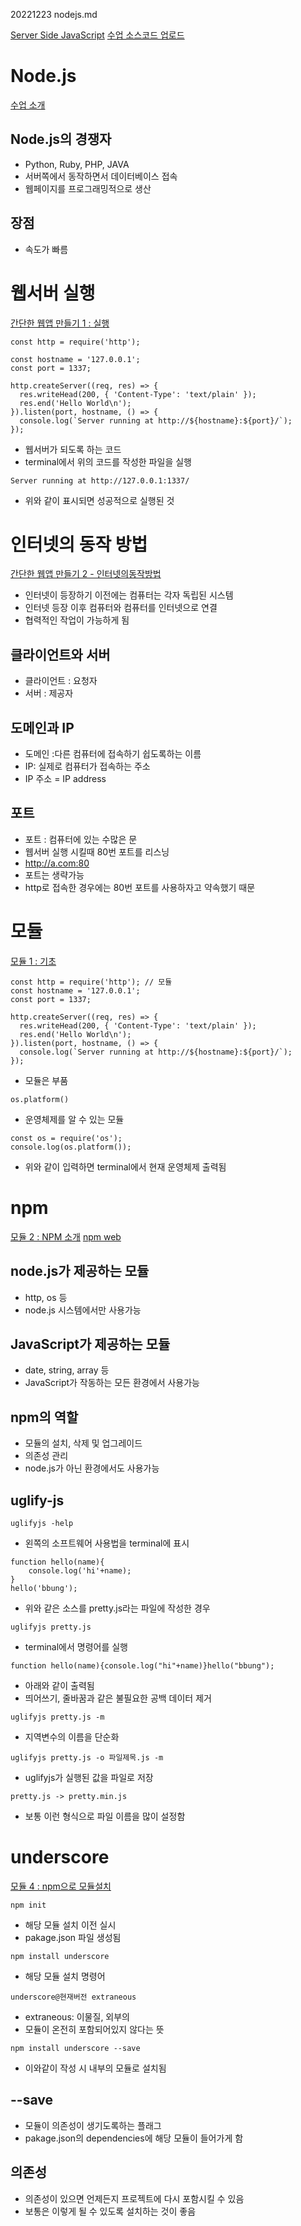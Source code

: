 20221223 nodejs.md

[Server Side JavaScript](https://youtube.com/playlist?list=PLuHgQVnccGMBnrdKRODJmbH7UZ2A48LBK)
[수업 소스코드 업로드](https://opentutorials.org/module/2026/11850)

# Node.js
[수업 소개](https://youtu.be/60zErcCmBfM)

## Node.js의 경쟁자
- Python, Ruby, PHP, JAVA
- 서버쪽에서 동작하면서 데이터베이스 접속
- 웹페이지를 프로그래밍적으로 생산

## 장점
- 속도가 빠름

# 웹서버 실행
[간단한 웹앱 만들기 1 : 실행](https://youtu.be/1yrdmt-YaFg)

```
const http = require('http');
 
const hostname = '127.0.0.1';
const port = 1337;
 
http.createServer((req, res) => {
  res.writeHead(200, { 'Content-Type': 'text/plain' });
  res.end('Hello World\n');
}).listen(port, hostname, () => {
  console.log(`Server running at http://${hostname}:${port}/`);
});
```
- 웹서버가 되도록 하는 코드
- terminal에서 위의 코드를 작성한 파일을 실행

```
Server running at http://127.0.0.1:1337/
```
- 위와 같이 표시되면 성공적으로 실행된 것


# 인터넷의 동작 방법
[간단한 웹앱 만들기 2 - 인터넷의동작방법](https://youtu.be/hpZ0bLk6G-o)

- 인터넷이 등장하기 이전에는 컴퓨터는 각자 독립된 시스템 
- 인터넷 등장 이후 컴퓨터와 컴퓨터를 인터넷으로 연결
- 협력적인 작업이 가능하게 됨

## 클라이언트와 서버
- 클라이언트 : 요청자
- 서버 : 제공자

## 도메인과 IP
- 도메인 :다른 컴퓨터에 접속하기 쉽도록하는 이름
- IP: 실제로 컴퓨터가 접속하는 주소
- IP 주소 = IP address

## 포트
- 포트 : 컴퓨터에 있는 수많은 문
- 웹서버 실행 시킬때 80번 포트를 리스닝 
- http://a.com:80
- 포트는 생략가능
- http로 접속한 경우에는 80번 포트를 사용하자고 약속했기 때문


# 모듈
[모듈 1 : 기초](https://youtu.be/NrQZtdwAV0c)


```
const http = require('http'); // 모듈
const hostname = '127.0.0.1';
const port = 1337;
 
http.createServer((req, res) => {
  res.writeHead(200, { 'Content-Type': 'text/plain' });
  res.end('Hello World\n');
}).listen(port, hostname, () => {
  console.log(`Server running at http://${hostname}:${port}/`);
});
```

- 모듈은 부품

```
os.platform()
```
- 운영체제를 알 수 있는 모듈


```
const os = require('os');
console.log(os.platform()); 
```
- 위와 같이 입력하면 terminal에서 현재 운영체제 출력됨

# npm
[모듈 2 : NPM 소개](https://youtu.be/QHMKCtBPqdM)
[npm web](https://www.npmjs.com/)

## node.js가 제공하는 모듈
- http, os 등
- node.js 시스템에서만 사용가능

## JavaScript가 제공하는 모듈
- date, string, array 등
- JavaScript가 작동하는 모든 환경에서 사용가능

## npm의 역할
- 모듈의 설치, 삭제 및 업그레이드
- 의존성 관리
- node.js가 아닌 환경에서도 사용가능


## uglify-js
```
uglifyjs -help
```
- 왼쪽의 소프트웨어 사용법을 terminal에 표시

```
function hello(name){
    console.log('hi'+name);
}
hello('bbung');
```
- 위와 같은 소스를 pretty.js라는 파일에 작성한 경우

```
uglifyjs pretty.js
```
- terminal에서 명령어를 실행

```
function hello(name){console.log("hi"+name)}hello("bbung");
```
- 아래와 같이 출력됨
- 띄어쓰기, 줄바꿈과 같은 불필요한 공백 데이터 제거

```
uglifyjs pretty.js -m
```
- 지역변수의 이름을 단순화


```
uglifyjs pretty.js -o 파일제목.js -m
```
- uglifyjs가 실행된 값을 파일로 저장

```
pretty.js -> pretty.min.js 
```
- 보통 이런 형식으로 파일 이름을 많이 설정함


# underscore 
[모듈 4 : npm으로 모듈설치](https://youtu.be/MRd0pb2X8FE)


```
npm init
```
- 해당 모듈 설치 이전 실시
- pakage.json 파일 생성됨

```
npm install underscore
```
- 해당 모듈 설치 명령어

```
underscore@현재버전 extraneous
```

- extraneous: 이물질, 외부의
- 모듈이 온전히 포함되어있지 않다는 뜻

```
npm install underscore --save
```
- 이와같이 작성 시 내부의 모듈로 설치됨

## --save
- 모듈이 의존성이 생기도록하는 플래그
- pakage.json의 dependencies에 해당 모듈이 들어가게 함

## 의존성
- 의존성이 있으면 언제든지 프로젝트에 다시 포함시킬 수 있음
- 보통은 이렇게 될 수 있도록 설치하는 것이 좋음
